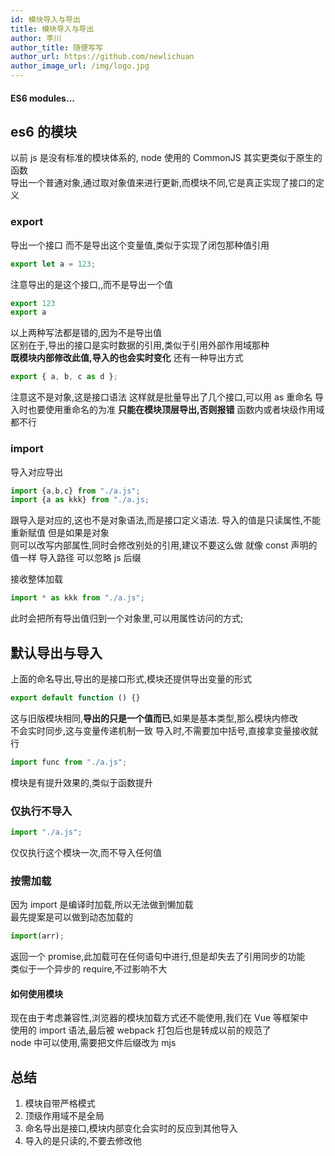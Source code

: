 ```yaml
---
id: 模块导入与导出
title: 模块导入与导出
author: 李川
author_title: 随便写写
author_url: https://github.com/newlichuan
author_image_url: /img/logo.jpg
---
```


#### ES6 modules...

<!--truncate-->

## es6 的模块

以前 js 是没有标准的模块体系的, node 使用的 CommonJS 其实更类似于原生的函数  
导出一个普通对象,通过取对象值来进行更新,而模块不同,它是真正实现了接口的定义

### export

导出一个接口 而不是导出这个变量值,类似于实现了闭包那种值引用

```js
export let a = 123;
```

注意导出的是这个接口,,而不是导出一个值

```js
export 123
export a
```

以上两种写法都是错的,因为不是导出值  
区别在于,导出的接口是实时数据的引用,类似于引用外部作用域那种  
**既模块内部修改此值,导入的也会实时变化**
还有一种导出方式

```js
export { a, b, c as d };
```

注意这不是对象,这是接口语法
这样就是批量导出了几个接口,可以用 as 重命名 导入时也要使用重命名的为准
**只能在模块顶层导出,否则报错** 函数内或者块级作用域都不行

### import

导入对应导出

```js
import {a,b,c} from "./a.js";
import {a as kkk} from "./a.js;
```

跟导入是对应的,这也不是对象语法,而是接口定义语法.
导入的值是只读属性,不能重新赋值 但是如果是对象  
则可以改写内部属性,同时会修改别处的引用,建议不要这么做
就像 const 声明的值一样
导入路径 可以忽略 js 后缀

接收整体加载

```js
import * as kkk from "./a.js";
```

此时会把所有导出值归到一个对象里,可以用属性访问的方式;

## 默认导出与导入

上面的命名导出,导出的是接口形式,模块还提供导出变量的形式

```js
export default function () {}
```

这与旧版模块相同,**导出的只是一个值而已**,如果是基本类型,那么模块内修改  
不会实时同步,这与变量传递机制一致
导入时,不需要加中括号,直接拿变量接收就行

```js
import func from "./a.js";
```

模块是有提升效果的,类似于函数提升

### 仅执行不导入

```js
import "./a.js";
```

仅仅执行这个模块一次,而不导入任何值

### 按需加载

因为 import 是编译时加载,所以无法做到懒加载  
最先提案是可以做到动态加载的

```js
import(arr);
```

返回一个 promise,此加载可在任何语句中进行,但是却失去了引用同步的功能  
类似于一个异步的 require,不过影响不大

#### 如何使用模块

现在由于考虑兼容性,浏览器的模块加载方式还不能使用,我们在 Vue 等框架中  
使用的 import 语法,最后被 webpack 打包后也是转成以前的规范了  
node 中可以使用,需要把文件后缀改为 mjs

## 总结

1. 模块自带严格模式
2. 顶级作用域不是全局
3. 命名导出是接口,模块内部变化会实时的反应到其他导入
4. 导入的是只读的,不要去修改他
